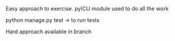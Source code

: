 Easy approach to exercise.
pyICU module used to do all the work

python manage.py test -> to run tests

Hard approach available in branch